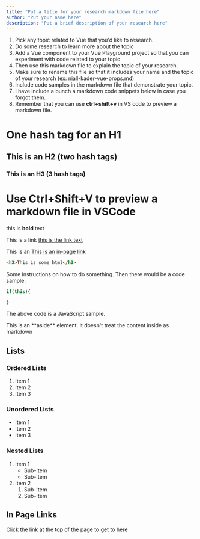 ```yaml
---
title: "Put a title for your research markdown file here"
author: "Put your name here"
description: "Put a brief description of your research here"
---
```


1. Pick any topic related to Vue that you'd like to research.
1. Do some research to learn more about the topic
1. Add a Vue component to your Vue Playground project so that you can experiment
with code related to your topic 
1. Then use this markdown file to explain the topic of your research.
1. Make sure to rename this file so that it includes your name and the topic of your research
(ex: niall-kader-vue-props.md)
1. Include code samples in the markdown file that demonstrate your topic.
1. I have include a bunch a markdown code snippets below in case you forgot them.
1. Remember that you can use **ctrl+shift+v** in VS code to preview a markdown file.



# One hash tag for an H1


## This is an H2 (two hash tags)

### This is an H3 (3 hash tags)

# Use Ctrl+Shift+V to preview a markdown file in VSCode

this is **bold** text

This is a link [this is the link text](https://www.google.com)


This is an [This is an in-page link](#in-page-links)


```html
<h3>This is some html</h3>
```

Some instructions on how to do 
something. Then there would be a code sample:

```js
if(this){

}
```
The above code is a JavaScript sample.

<aside>
This is an **aside** element. It doesn't treat the content inside as markdown
</aside>

## Lists
### Ordered Lists
1. Item 1
1. Item 2
1. Item 3

### Unordered Lists
- Item 1
- Item 2
- Item 3

### Nested Lists
1. Item 1
	- Sub-Item
	- Sub-Item
1. Item 2
	1. Sub-Item
	2. Sub-Item

## In Page Links
<a name="in-page-links"></a>
Click the link at the top of the page to get to here